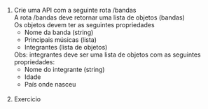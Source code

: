<ol>
    <li>
        Crie uma API com a seguinte rota /bandas<br>
        A rota /bandas deve retornar uma lista de objetos (bandas)<br>
        Os objetos devem ter as seguintes propriedades
        <ul>
            <li>Nome da banda (string)</li>
            <li>Principais músicas (lista)</li>
            <li>Integrantes (lista de objetos)</li>
        </ul>
        Obs: integrantes deve ser uma lista de objetos com as seguintes propriedades:
        <ul>
            <li>Nome do integrante (string)</li>
            <li>Idade</li>
            <li>País onde nasceu</li>
        </ul>
    </li>
    <br>
    <li>
        Exercicio
    </li>
</ol>